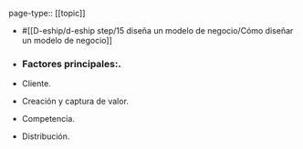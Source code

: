 page-type:: [[topic]]

- #[[D-eship/d-eship step/15 diseña un modelo de negocio/Cómo diseñar un modelo de negocio]]

- ### Factores principales:.

- Cliente.

- Creación y captura de valor.

- Competencia.

- Distribución.



